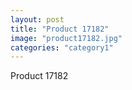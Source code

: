 ```yaml
---
layout: post
title: "Product 17182"
image: "product17182.jpg"
categories: "category1"
---
```

Product 17182
